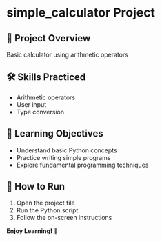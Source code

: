 ﻿# simple_calculator Project

## 🎯 Project Overview
Basic calculator using arithmetic operators

## 🛠 Skills Practiced
- Arithmetic operators
- User input
- Type conversion

## 📝 Learning Objectives
- Understand basic Python concepts
- Practice writing simple programs
- Explore fundamental programming techniques

## 🚀 How to Run
1. Open the project file
2. Run the Python script
3. Follow the on-screen instructions

**Enjoy Learning!** 🐍

